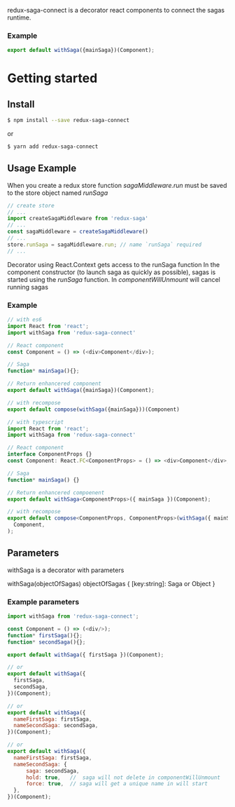 redux-saga-connect is a decorator react components to connect the sagas runtime.
### Example
```javascript
export default withSaga({mainSaga})(Component);
```
# Getting started

## Install

```sh
$ npm install --save redux-saga-connect
```
or

```sh
$ yarn add redux-saga-connect
```

## Usage Example
When you create a redux store function *sagaMiddleware.run* must be saved to the store object named *runSaga*
```javascript 
// create store
// ...
import createSagaMiddleware from 'redux-saga'
// ...
const sagaMiddleware = createSagaMiddleware()
// ...
store.runSaga = sagaMiddleware.run; // name `runSaga` required
// ...
```
Decorator using React.Context gets access to the runSaga function
In the component constructor (to launch saga as quickly as possible), sagas is started using the *runSaga* function. 
In *componentWillUnmount* will cancel running sagas
### Example
```javascript
// with es6
import React from 'react';
import withSaga from 'redux-saga-connect'

// React component
const Component = () => (<div>Component</div>);

// Saga
function* mainSaga(){};

// Return enhancered component
export default withSaga({mainSaga})(Component);

// with recompose
export default compose(withSaga({mainSaga}))(Component)
```
```typescript jsx
// with typescript
import React from 'react';
import withSaga from 'redux-saga-connect'

// React component
interface ComponentProps {}
const Component: React.FC<ComponentProps> = () => <div>Component</div>;

// Saga
function* mainSaga() {}

// Return enhancered compoenent
export default withSaga<ComponentProps>({ mainSaga })(Component);

// with recompose
export default compose<ComponentProps, ComponentProps>(withSaga({ mainSaga }))(
  Component,
);
```
## Parameters
withSaga is a decorator with parameters

withSaga(objectOfSagas)
 objectOfSagas  {
     [key:string]: Saga or Object
 }
### Example parameters
```javascript
import withSaga from 'redux-saga-connect';

const Component = () => (<div/>);
function* firstSaga(){};
function* secondSaga(){};

export default withSaga({ firstSaga })(Component);

// or 
export default withSaga({
  firstSaga,
  secondSaga,
})(Component);

// or 
export default withSaga({
  nameFirstSaga: firstSaga,
  nameSecondSaga: secondSaga,
})(Component);

// or 
export default withSaga({
  nameFirstSaga: firstSaga,
  nameSecondSaga: {
      saga: secondSaga,
      hold: true,   //  saga will not delete in componentWillUnmount
      force: true,  // saga will get a unique name in will start
  },
})(Component);
```

